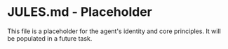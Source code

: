 # JULES.md - Placeholder

This file is a placeholder for the agent's identity and core principles. It will be populated in a future task.